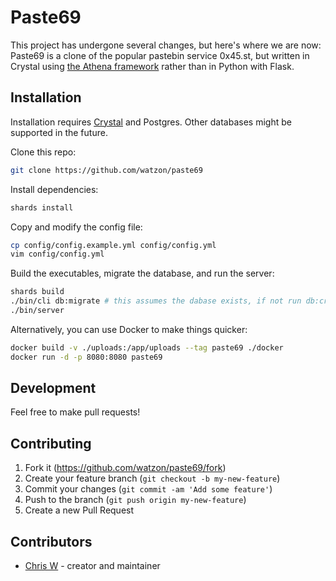 # Paste69

This project has undergone several changes, but here's where we are now:
Paste69 is a clone of the popular pastebin service 0x45.st, but written in Crystal using [the Athena framework](https://athenaframework.org/) rather than in Python with Flask.

## Installation

Installation requires [Crystal](https://crystal-lang.org/) and Postgres. Other databases might be supported in the future.

Clone this repo:
```bash
git clone https://github.com/watzon/paste69
```

Install dependencies:
```bash
shards install
```

Copy and modify the config file:
```bash
cp config/config.example.yml config/config.yml
vim config/config.yml
```

Build the executables, migrate the database, and run the server:
```bash
shards build
./bin/cli db:migrate # this assumes the dabase exists, if not run db:create first
./bin/server
```

Alternatively, you can use Docker to make things quicker:
```bash
docker build -v ./uploads:/app/uploads --tag paste69 ./docker
docker run -d -p 8080:8080 paste69
```

## Development

Feel free to make pull requests!

## Contributing

1. Fork it (<https://github.com/watzon/paste69/fork>)
2. Create your feature branch (`git checkout -b my-new-feature`)
3. Commit your changes (`git commit -am 'Add some feature'`)
4. Push to the branch (`git push origin my-new-feature`)
5. Create a new Pull Request

## Contributors

- [Chris W](https://github.com/watzon) - creator and maintainer
